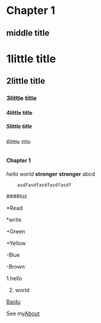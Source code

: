 Chapter 1
=========

middle title
-----------

# 1little title
## 2little title
### 3little title
#### 4little title
##### 5little title
###### 6little title

#### Chapter 1 

*hello world*
**stronger**
__stronger__
        abcd

        asdfasdfasdfasdfasdf


####list

*Read

*write

+Green

+Yellow

-Blue

-Brown

1.hello 

2. world

[Baidu](http://www.baidu.com)

See my[About](./second.md)


